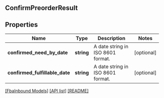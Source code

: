 ## ConfirmPreorderResult

## Properties

Name | Type | Description | Notes
------------ | ------------- | ------------- | -------------
**confirmed_need_by_date** | **string** | A date string in ISO 8601 format. | [optional]
**confirmed_fulfillable_date** | **string** | A date string in ISO 8601 format. | [optional]

[[FbaInbound Models]](../) [[API list]](../../Api) [[README]](../../../README.md)
